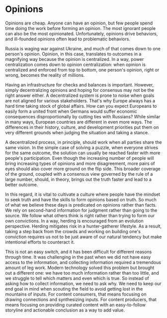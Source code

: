 # Opinions

Opinions are cheap. Anyone can have an opinion, but few people spend time doing the work before forming an opinion. The most ignorant people can also be the most opinionated. Unfortunately, opinions drive behaviors, and ill-founded opinions often lead to problematic behaviors.

Russia is waging war against Ukraine, and much of that comes down to one person's opinion. Opinion, in this case, translates to outcomes in a magnifying way because the opinion is centralized. In a way, power centralization comes down to opinion centralization: when opinion is centralized and enforced from top to bottom, one person's opinion, right or wrong, becomes the reality of millions.

Having an infrastructure for checks and balances is important. However, simply decentralizing opinions and hoping for consensus may not be the right answer either. A decentralized system is prone to noise when goals are not aligned for various stakeholders. That's why Europe always has a hard time taking stock of global affairs. How can you expect Europeans to easily form a united front when Germans would suffer economic consequences disproportionally by cutting ties with Russians? While similar in many ways, European countries are different in even more ways. The differences in their history, culture, and development priorities put them on very different grounds when judging the situation and taking a stance.

A decentralized process, in principle, should work when all parties share the same vision. In the simple case of solving a puzzle, when everyone strives for the same outcome, the solution can usually be reached faster with more people's participation. Even though the increasing number of people will bring increasing types of opinions and more disagreement, more pairs of eyes should also cover more ground on the flip side. This broader coverage of the ground, coupled with a consensus view governed by the rule of a large number, should, in theory, brings out the truth faster and lead to a better outcome.
 
In this regard, it is vital to cultivate a culture where people have the mindset to seek truth and have the skills to form opinions based on truth. So much of what we believe these days is predicated on opinions rather than facts. We rely on second-hand information for judgment rather than going to the source. We follow what others think is right rather than trying to form our own convictions. In a way, herding is encouraged from an evolution perspective. Herding mitigates risk in a hunter-gatherer lifestyle. As a result, taking a step back from the crowds and working on building one's conviction requires us not to be just aware of our natural tendency but make intentional efforts to counteract it.

This is not an easy switch, and it has been difficult for different reasons through time. It was challenging in the past when we did not have easy access to the information, and collecting information required a tremendous amount of leg work. Modern technology solved this problem but brought out a different one: we have too much information rather than too little, and we struggle to tell which matters and even which is true. So instead of asking how to collect information, we need to ask why. We need to keep our end goal in mind when scouting the field to avoid getting lost in the mountains of inputs. For content consumers, that means focusing on drawing connections and synthesizing inputs. For content producers, that means focusing on providing curated content with an easy-to-follow storyline and actionable conclusion as a way to add value.
